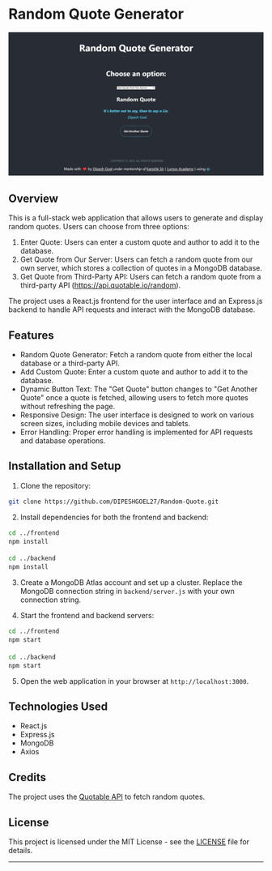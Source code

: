 # Random Quote Generator

![Project Preview](preview.png)

## Overview

This is a full-stack web application that allows users to generate and display random quotes. Users can choose from three options: 

1. Enter Quote: Users can enter a custom quote and author to add it to the database.
2. Get Quote from Our Server: Users can fetch a random quote from our own server, which stores a collection of quotes in a MongoDB database.
3. Get Quote from Third-Party API: Users can fetch a random quote from a third-party API (https://api.quotable.io/random).

The project uses a React.js frontend for the user interface and an Express.js backend to handle API requests and interact with the MongoDB database.

## Features

- Random Quote Generator: Fetch a random quote from either the local database or a third-party API.
- Add Custom Quote: Enter a custom quote and author to add it to the database.
- Dynamic Button Text: The "Get Quote" button changes to "Get Another Quote" once a quote is fetched, allowing users to fetch more quotes without refreshing the page.
- Responsive Design: The user interface is designed to work on various screen sizes, including mobile devices and tablets.
- Error Handling: Proper error handling is implemented for API requests and database operations.

## Installation and Setup

1. Clone the repository:

```bash
git clone https://github.com/DIPESHGOEL27/Random-Quote.git
```

2. Install dependencies for both the frontend and backend:

```bash
cd ../frontend
npm install

cd ../backend
npm install
```

3. Create a MongoDB Atlas account and set up a cluster. Replace the MongoDB connection string in `backend/server.js` with your own connection string.

4. Start the frontend and backend servers:

```bash
cd ../frontend
npm start

cd ../backend
npm start
```

5. Open the web application in your browser at `http://localhost:3000`.

## Technologies Used

- React.js
- Express.js
- MongoDB
- Axios

## Credits

The project uses the [Quotable API](https://api.quotable.io) to fetch random quotes.

## License

This project is licensed under the MIT License - see the [LICENSE](LICENSE) file for details.

---
